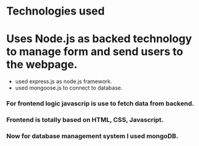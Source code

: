 # Technologies used

# Uses Node.js as backed technology to manage form and send users to the webpage.
- used express.js as node.js framework.
- used mongoose.js to connect to database.
  
### For frontend logic javascrip is use to fetch data from backend.

### Frontend is totally based on HTML, CSS, Javascript.

### Now for database management system I used mongoDB.
